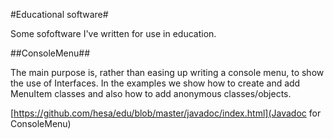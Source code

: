 #Educational software#

Some sofoftware I've written for use in education.

##ConsoleMenu##

The main purpose is, rather than easing up writing a console menu, to
show the use of Interfaces. In the examples we show how to create and
add MenuItem classes and also how to add anonymous classes/objects.

  [https://github.com/hesa/edu/blob/master/javadoc/index.html](Javadoc for ConsoleMenu)
   
